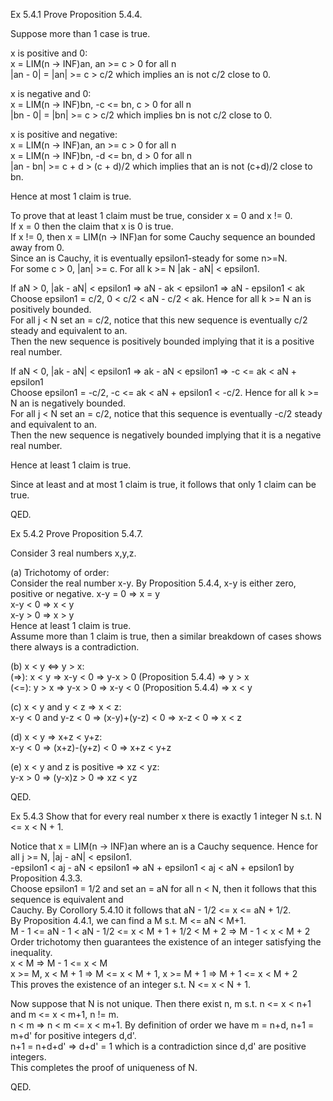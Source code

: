 Ex 5.4.1 Prove Proposition 5.4.4.            

Suppose more than 1 case is true.             
        
x is positive and 0:          
x = LIM(n -> INF)an, an >= c > 0 for all n         
|an - 0| = |an| >= c > c/2 which implies an is not c/2 close to 0.            

x is negative and 0:          
x = LIM(n -> INF)bn, -c <= bn, c > 0 for all n            
|bn - 0| = |bn| >= c > c/2 which implies bn is not c/2 close to 0.          

x is positive and negative:           
x = LIM(n -> INF)an, an >= c > 0 for all n         
x = LIM(n -> INF)bn, -d <= bn, d > 0 for all n            
|an - bn| >= c + d > (c + d)/2 which implies that an is not (c+d)/2 close to bn.             

Hence at most 1 claim is true.            

To prove that at least 1 claim must be true, consider x = 0 and x != 0.           
If x = 0 then the claim that x is 0 is true.          
If x != 0, then x = LIM(n -> INF)an for some Cauchy sequence an bounded away from 0.          
Since an is Cauchy, it is eventually epsilon1-steady for some n>=N.             
For some c > 0, |an| >= c. For all k >= N |ak - aN| < epsilon1.           

If aN > 0, |ak - aN| < epsilon1 => aN - ak < epsilon1 => aN - epsilon1 < ak             
Choose epsilon1 = c/2, 0 < c/2 < aN - c/2 < ak. Hence for all k >= N an is positively bounded.      
For all j < N set an = c/2, notice that this new sequence is eventually c/2 steady and equivalent to an.          
Then the new sequence is positively bounded implying that it is a positive real number.                                        

If aN < 0, |ak - aN| < epsilon1 => ak - aN < epsilon1 => -c <= ak < aN + epsilon1               
Choose epsilon1 = -c/2, -c <= ak < aN + epsilon1 < -c/2. Hence for all k >= N an is negatively bounded.           
For all j < N set an = c/2, notice that this sequence is eventually -c/2 steady and equivalent to an.       
Then the new sequence is negatively bounded implying that it is a negative real number.                                     

Hence at least 1 claim is true.           

Since at least and at most 1 claim is true, it follows that only 1 claim can be true.     

QED.                                       

Ex 5.4.2 Prove Proposition 5.4.7.               

Consider 3 real numbers x,y,z.              

(a) Trichotomy of order:          
Consider the real number x-y. By Proposition 5.4.4, x-y is either zero, positive or negative.
x-y = 0 => x = y              
x-y < 0 => x < y            
x-y > 0 => x > y              
Hence at least 1 claim is true.               
Assume more than 1 claim is true, then a similar breakdown of cases shows there always is a contradiction.          

(b) x < y <=> y > x:                                                                      
(=>): x < y => x-y < 0 => y-x > 0 (Proposition 5.4.4) => y > x           
(<=): y > x => y-x > 0 => x-y < 0 (Proposition 5.4.4) => x < y                  

(c) x < y and y < z => x < z:                 
x-y < 0 and y-z < 0 => (x-y)+(y-z) < 0 => x-z < 0 => x < z                  

(d) x < y => x+z < y+z:               
x-y < 0 => (x+z)-(y+z) < 0 => x+z < y+z                 

(e) x < y and z is positive => xz < yz:             
y-x > 0 => (y-x)z > 0 => xz < yz                

QED.              

Ex 5.4.3 Show that for every real number x there is exactly 1 integer N s.t. N <= x < N + 1.                    

Notice that x = LIM(n -> INF)an where an is a Cauchy sequence. Hence for all j >= N, |aj - aN| < epsilon1.              
-epsilon1 < aj - aN < epsilon1 => aN + epsilon1 < aj < aN + epsilon1 by Proposition 4.3.3.                                  
Choose epsilon1 = 1/2 and set an = aN for all n < N, then it follows that this sequence is equivalent and     
Cauchy. By Corollory 5.4.10 it follows that aN - 1/2 <= x <= aN + 1/2.                                           
By Proposition 4.4.1, we can find a M s.t. M <= aN < M+1.             
M - 1 <= aN - 1 < aN - 1/2 <= x < M + 1 + 1/2 < M + 2 => M - 1 < x < M + 2                
Order trichotomy then guarantees the existence of an integer satisfying the inequality.             
x < M => M - 1 <= x < M               
x >= M, x < M + 1 => M <= x < M + 1, x >= M + 1 => M + 1 <= x < M + 2                 
This proves the existence of an integer s.t. N <= x < N + 1.                

Now suppose that N is not unique. Then there exist n, m s.t. n <= x < n+1 and m <= x < m+1, n != m.               
n < m => n < m <= x < m+1. By definition of order we have m = n+d, n+1 = m+d' for positive integers d,d'.                 
n+1 = n+d+d' => d+d' = 1 which is a contradiction since d,d' are positive integers.                         
This completes the proof of uniqueness of N.                

QED.                                             
